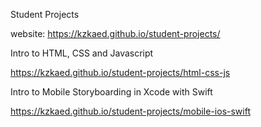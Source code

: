 Student Projects

website: <https://kzkaed.github.io/student-projects/>



Intro to HTML, CSS and Javascript

<https://kzkaed.github.io/student-projects/html-css-js>


Intro to Mobile Storyboarding in Xcode with Swift

<https://kzkaed.github.io/student-projects/mobile-ios-swift>



